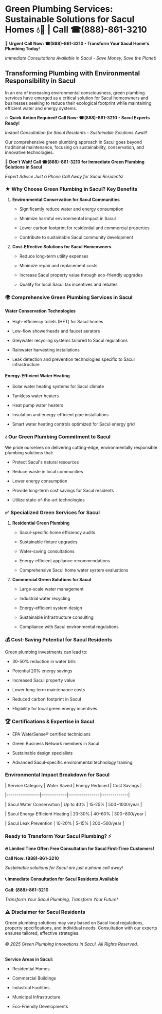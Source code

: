 # Green Plumbing Services: Sustainable Solutions for Sacul Homes 💧🌿 | Call ☎(888)-861-3210

🚨 **Urgent Call Now: ☎(888)-861-3210 - Transform Your Sacul Home's Plumbing Today!**
*Immediate Consultations Available in Sacul - Save Money, Save the Planet!*

## Transforming Plumbing with Environmental Responsibility in Sacul

In an era of increasing environmental consciousness, green plumbing services have emerged as a critical solution for Sacul homeowners and businesses seeking to reduce their ecological footprint while maintaining efficient water and energy systems. 

🔥 **Quick Action Required! Call Now: ☎(888)-861-3210 - Sacul Experts Ready!**
*Instant Consultation for Sacul Residents - Sustainable Solutions Await!*

Our comprehensive green plumbing approach in Sacul goes beyond traditional maintenance, focusing on sustainability, conservation, and innovative technologies.

🚨 **Don't Wait! Call ☎(888)-861-3210 for Immediate Green Plumbing Solutions in Sacul**
*Expert Advice Just a Phone Call Away for Sacul Residents!*

### ★ Why Choose Green Plumbing in Sacul? Key Benefits

1. **Environmental Conservation for Sacul Communities** 
   - Significantly reduce water and energy consumption
   - Minimize harmful environmental impact in Sacul
   - Lower carbon footprint for residential and commercial properties
   - Contribute to sustainable Sacul community development

2. **Cost-Effective Solutions for Sacul Homeowners** 
   - Reduce long-term utility expenses
   - Minimize repair and replacement costs
   - Increase Sacul property value through eco-friendly upgrades
   - Qualify for local Sacul tax incentives and rebates

### 🌍 Comprehensive Green Plumbing Services in Sacul

#### Water Conservation Technologies
- High-efficiency toilets (HET) for Sacul homes
- Low-flow showerheads and faucet aerators
- Greywater recycling systems tailored to Sacul regulations
- Rainwater harvesting installations
- Leak detection and prevention technologies specific to Sacul infrastructure

#### Energy-Efficient Water Heating
- Solar water heating systems for Sacul climate
- Tankless water heaters
- Heat pump water heaters
- Insulation and energy-efficient pipe installations
- Smart water heating controls optimized for Sacul energy grid

### 💧 Our Green Plumbing Commitment to Sacul

We pride ourselves on delivering cutting-edge, environmentally responsible plumbing solutions that:
- Protect Sacul's natural resources
- Reduce waste in local communities
- Lower energy consumption
- Provide long-term cost savings for Sacul residents
- Utilize state-of-the-art technologies

### ✅ Specialized Green Services for Sacul

1. **Residential Green Plumbing**
   - Sacul-specific home efficiency audits
   - Sustainable fixture upgrades
   - Water-saving consultations
   - Energy-efficient appliance recommendations
   - Comprehensive Sacul home water system evaluations

2. **Commercial Green Solutions for Sacul**
   - Large-scale water management
   - Industrial water recycling
   - Energy-efficient system design
   - Sustainable infrastructure consulting
   - Compliance with Sacul environmental regulations

### 💰 Cost-Saving Potential for Sacul Residents

Green plumbing investments can lead to:
- 30-50% reduction in water bills
- Potential 20% energy savings
- Increased Sacul property value
- Lower long-term maintenance costs
- Reduced carbon footprint in Sacul
- Eligibility for local green energy incentives

### 🏆 Certifications & Expertise in Sacul

- EPA WaterSense® certified technicians
- Green Business Network members in Sacul
- Sustainable design specialists
- Advanced Sacul-specific environmental technology training

### Environmental Impact Breakdown for Sacul

| Service Category | Water Saved | Energy Reduced | Cost Savings |
|-----------------|-------------|----------------|--------------|
| Sacul Water Conservation | Up to 40% | 15-25% | $500-$1000/year |
| Sacul Energy-Efficient Heating | 20-30% | 40-60% | $300-$800/year |
| Sacul Leak Prevention | 10-20% | 5-15% | $200-$500/year |

### Ready to Transform Your Sacul Plumbing? ⚡

**🔥 Limited Time Offer: Free Consultation for Sacul First-Time Customers!**

**Call Now: (888)-861-3210**
*Sustainable solutions for Sacul are just a phone call away!*

#### 📞 Immediate Consultation for Sacul Residents Available

**Call: (888)-861-3210**
*Transform Your Sacul Plumbing, Transform Your Future!*

### ⚠️ Disclaimer for Sacul Residents

Green plumbing solutions may vary based on Sacul local regulations, property specifications, and individual needs. Consultation with our experts ensures tailored, effective strategies.

###### © 2025 Green Plumbing Innovations in Sacul. All Rights Reserved.

**Service Areas in Sacul:** 
- Residential Homes
- Commercial Buildings
- Industrial Facilities
- Municipal Infrastructure
- Eco-Friendly Developments